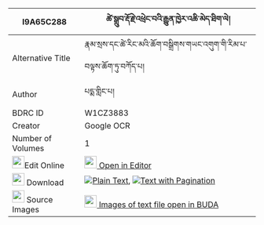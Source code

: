 |I9A65C288|ཚེ་སྒྲུབ་རྡོ་རྗེ་འཕྲེང་བའི་རྒྱུན་ཁྱེར་འཆི་མེད་ཐིག་ལེ། 
| --- | --- 
|Alternative Title |རྣམ་སྲས་དང་ཚེ་རིང་མའི་ཆོག་བསྒྲིགས་གཡང་འགུག་གི་རིམ་པ་བལྟས་ཆོག་ཏུ་བཀོད་པ།
|Author| པདྨ་གླིང་པ།
|BDRC ID | W1CZ3883
|Creator | Google OCR
|Number of Volumes| 1
|<img width="25" src="https://img.icons8.com/color/25/000000/edit-property.png">Edit Online| [<img width="25" src="https://avatars.githubusercontent.com/u/45091458?s=200&v=4"> Open in Editor](http://editor.openpecha.org/I9A65C288)
|<img width="25" src="https://img.icons8.com/fluent/48/000000/download-2.png"/>  Download | [![](https://img.icons8.com/color/20/000000/txt.png)Plain Text](https://github.com/Openpecha/I9A65C288/releases/download/v1/tsedrub_dorje_trengwa_i_gyun_k_plain_I9A65C288.zip), [![](https://img.icons8.com/color/20/000000/txt.png)Text with Pagination](https://github.com/Openpecha/I9A65C288/releases/download/v1/tsedrub_dorje_trengwa_i_gyun_k_pages_I9A65C288.zip)
|<img width="25" src="https://img.icons8.com/plasticine/100/000000/pictures-folder.png"/>  Source Images | [<img width="25" src="https://library.bdrc.io/icons/BUDA-small.svg"> Images of text file open in BUDA](https://library.bdrc.io/show/bdr:W1CZ3883)